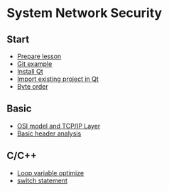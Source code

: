 System Network Security
=======================

## Start
* [Prepare lesson](/prepare-lesson/prepare-lesson)
* [Git example](/git-exam/git-exam)
* [Install Qt](/install-qt/install-qt)
* [Import existing project in Qt](/import-existing-project-in-qt/import-existing-project-in-qt)
* [Byte order](/byte-order/byte-order)

## Basic
* [OSI model and TCP/IP Layer](/osi-and-tcp/osi-and-tcp)
* [Basic header analysis](/basic-header-analysis/basic-header-analysis)

## C/C++
* [Loop variable optimize](/loop-variable-optimize/loop-variable-optimize)
* [switch statement](/switch-statement/switch-statement)
